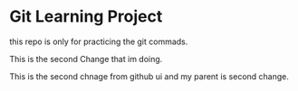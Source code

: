 # Git Learning Project

this repo is only for practicing the git commads.


This is the second Change that im doing.


This is the second chnage from github ui and my parent is second change.

